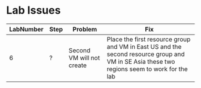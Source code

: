 # Lab Issues

LabNumber | Step | Problem | Fix
---|---|---|---
6 | ? | Second VM will not create | Place the first resource group and VM in East US and the second resource group and VM  in SE Asia these two regions seem to work for the lab


